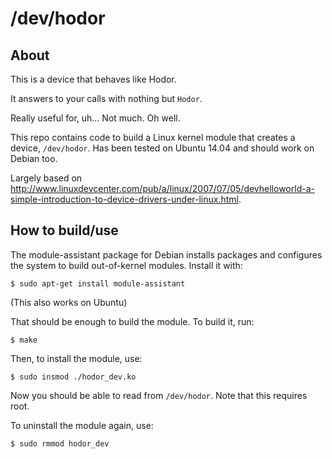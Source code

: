# /dev/hodor

## About
This is a device that behaves like Hodor.

It answers to your calls with nothing but `Hodor`.

Really useful for, uh... Not much. Oh well.

This repo contains code to build a Linux kernel module that creates a device, `/dev/hodor`.
Has been tested on Ubuntu 14.04 and should work on Debian too.

Largely based on http://www.linuxdevcenter.com/pub/a/linux/2007/07/05/devhelloworld-a-simple-introduction-to-device-drivers-under-linux.html.

## How to build/use
The module-assistant package for Debian installs packages and configures the system to build out-of-kernel modules. Install it with:
```
$ sudo apt-get install module-assistant
```
(This also works on Ubuntu)

That should be enough to build the module. To build it, run:
```
$ make
```

Then, to install the module, use:
```
$ sudo insmod ./hodor_dev.ko
```

Now you should be able to read from `/dev/hodor`. Note that this requires root.

To uninstall the module again, use:
```
$ sudo rmmod hodor_dev
```
